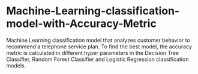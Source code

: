 # Machine-Learning-classification-model-with-Accuracy-Metric
Machine Learning classification model that analyzes customer behavior to recommend a telephone service plan. To find the best model, the accuracy metric is calculated in different hyper parameters in the Decision Tree Classifier, Random Forest Classifier and Logistic Regression classification models.
